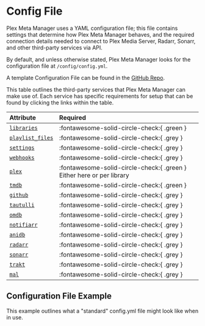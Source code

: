 # Config File

Plex Meta Manager uses a YAML configuration file; this file contains settings that determine how Plex Meta Manager behaves, and the required connection details needed to connect to Plex Media Server, Radarr, Sonarr, and other third-party services via API.

By default, and unless otherwise stated, Plex Meta Manager looks for the configuration file at `/config/config.yml`.

A template Configuration File can be found in the [GitHub Repo](https://github.com/meisnate12/Plex-Meta-Manager/blob/master/config/config.yml.template).

This table outlines the third-party services that Plex Meta Manager can make use of. Each service has specific requirements for setup that can be found by clicking the links within the table.

| Attribute                     | Required                                                              |
|:------------------------------|:----------------------------------------------------------------------|
| [`libraries`](libraries.md)   | :fontawesome-solid-circle-check:{ .green }                            |
| [`playlist_files`](playlists.md) | :fontawesome-solid-circle-check:{ .grey }                             |
| [`settings`](settings.md)        | :fontawesome-solid-circle-check:{ .grey }                             |
| [`webhooks`](webhooks.md)        | :fontawesome-solid-circle-check:{ .grey }                             |
| [`plex`](plex.md)                | :fontawesome-solid-circle-check:{ .green } Either here or per library |
| [`tmdb`](tmdb.md)                | :fontawesome-solid-circle-check:{ .green }                            |
| [`github`](github.md)            | :fontawesome-solid-circle-check:{ .grey }                             |
| [`tautulli`](tautulli.md)        | :fontawesome-solid-circle-check:{ .grey }                             |
| [`omdb`](omdb.md)                | :fontawesome-solid-circle-check:{ .grey }                             |
| [`notifiarr`](notifiarr.md)      | :fontawesome-solid-circle-check:{ .grey }                             |
| [`anidb`](anidb.md)              | :fontawesome-solid-circle-check:{ .grey }                             |
| [`radarr`](radarr.md)            | :fontawesome-solid-circle-check:{ .grey }                             |
| [`sonarr`](sonarr.md)            | :fontawesome-solid-circle-check:{ .grey }                             |
| [`trakt`](trakt.md)              | :fontawesome-solid-circle-check:{ .grey }                             |
| [`mal`](myanimelist.md)          | :fontawesome-solid-circle-check:{ .grey }                             |

## Configuration File Example

This example outlines what a "standard" config.yml file might look like when in use.